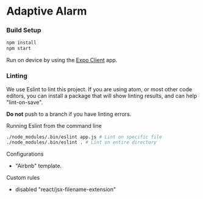 # Adaptive Alarm

### Build Setup

``` bash
npm install
npm start
```
Run on device by using the [Expo Client](https://expo.io/tools#client) app.

### Linting

We use Eslint to lint this project.
If you are using atom, or most other code editors, you can install a package that will show linting
results, and can help "lint-on-save". 

**Do not** push to a branch if you have linting errors.

Running Eslint from the command line
``` bash
./node_modules/.bin/eslint app.js # Lint on specific file
./node_modules/.bin/eslint . # Lint on entire directory
```
Configurations
- "Airbnb" template. 

Custom rules
- disabled "react/jsx-filename-extension"

